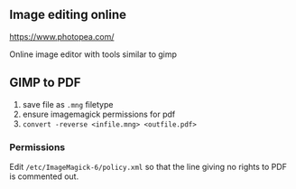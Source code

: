 ## Image editing online

https://www.photopea.com/

Online image editor with tools similar to gimp

## GIMP to PDF

1. save file as `.mng` filetype
2. ensure imagemagick permissions for pdf
3. `convert -reverse <infile.mng> <outfile.pdf>`

### Permissions
Edit `/etc/ImageMagick-6/policy.xml` so that the line giving no rights to PDF is commented out.
<!--stackedit_data:
eyJoaXN0b3J5IjpbLTEyMTQ3MjgyNTcsLTE5NTE1NzQzNDEsMT
kyMjY4NjU0OV19
-->